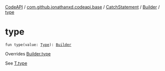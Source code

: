 [CodeAPI](../../../index.md) / [com.github.jonathanxd.codeapi.base](../../index.md) / [CatchStatement](../index.md) / [Builder](index.md) / [type](.)

# type

`fun type(value: `[`Type`](http://docs.oracle.com/javase/6/docs/api/java/lang/reflect/Type.html)`): `[`Builder`](index.md)

Overrides [Builder.type](../../-typed/-builder/type.md)

See [T.type](#)

